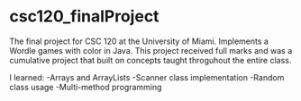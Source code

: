# csc120_finalProject
The final project for CSC 120 at the University of Miami. Implements a Wordle games with color in Java.
This project received full marks and was a cumulative project that built on concepts taught throguhout the entire class.

I learned:
-Arrays and ArrayLists
-Scanner class implementation
-Random class usage
-Multi-method programming
